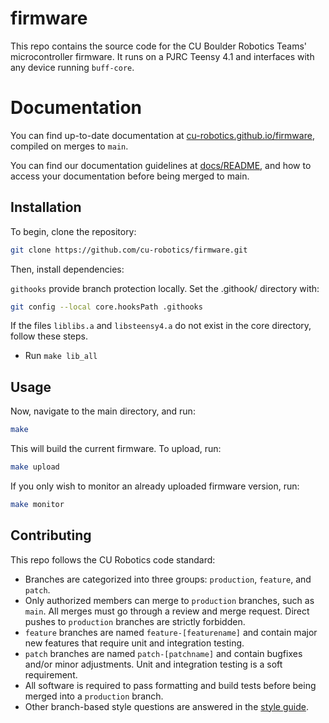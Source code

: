 # firmware 
This repo contains the source code for the CU Boulder Robotics Teams' microcontroller firmware. It runs on a PJRC Teensy 4.1 and interfaces with any device running `buff-core`.

# Documentation
You can find up-to-date documentation at [cu-robotics.github.io/firmware](cu-robotics.github.io/firmware), compiled on merges to `main`.

You can find our documentation guidelines at [docs/README](docs/README.md), and how to access your documentation before being merged to main.

## Installation
To begin, clone the repository:
```bash
git clone https://github.com/cu-robotics/firmware.git
```

Then, install dependencies:

`githooks` provide branch protection locally. Set the .githook/ directory with:
```bash
git config --local core.hooksPath .githooks
```

If the files `liblibs.a` and `libsteensy4.a` do not exist in the core directory, follow these steps.
 * Run `make lib_all`

## Usage

Now, navigate to the main directory, and run:

```bash
make
```

This will build the current firmware. To upload, run:

```bash
make upload
```

If you only wish to monitor an already uploaded firmware version, run: 

```bash
make monitor
```

## Contributing
This repo follows the CU Robotics code standard:
- Branches are categorized into three groups: `production`, `feature`, and `patch`.
- Only authorized members can merge to `production` branches, such as `main`. All merges must go through a review and merge request. Direct pushes to `production` branches are strictly forbidden.
- `feature` branches are named `feature-[featurename]` and contain major new features that require unit and integration testing.
- `patch` branches are named `patch-[patchname]` and contain bugfixes and/or minor adjustments. Unit and integration testing is a soft requirement.
- All software is required to pass formatting and build tests before being merged into a `production` branch.
- Other branch-based style questions are answered in the [style guide](docs/README.md).
